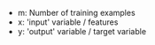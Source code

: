 - m: Number of training examples
- x: 'input' variable / features
- y: 'output' variable / target variable